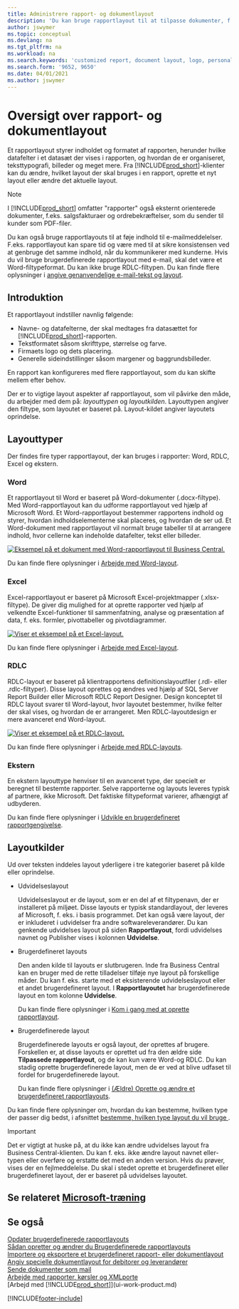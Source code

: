 ```yaml
---
title: Administrere rapport- og dokumentlayout
description: 'Du kan bruge rapportlayout til at tilpasse dokumenter, f.eks. for at tilpasse skrifttype, logo eller sideindstillinger for PDF-filer, som du sender til kunderne.'
author: jswymer
ms.topic: conceptual
ms.devlang: na
ms.tgt_pltfrm: na
ms.workload: na
ms.search.keywords: 'customized report, document layout, logo, personalize'
ms.search.form: '9652, 9650'
ms.date: 04/01/2021
ms.author: jswymer
---
```

# Oversigt over rapport- og dokumentlayout

Et rapportlayout styrer indholdet og formatet af rapporten, herunder hvilke datafelter i et datasæt der vises i rapporten, og hvordan de er organiseret, teksttypografi, billeder og meget mere. Fra [!INCLUDE[prod_short](includes/prod_short.md)]-klienter kan du ændre, hvilket layout der skal bruges i en rapport, oprette et nyt layout eller ændre det aktuelle layout.

> [!NOTE]  
> I [!INCLUDE[prod_short](includes/prod_short.md)] omfatter "rapporter" også eksternt orienterede dokumenter, f.eks. salgsfakturaer og ordrebekræftelser, som du sender til kunder som PDF-filer.

Du kan også bruge rapportlayouts til at føje indhold til e-mailmeddelelser. F.eks. rapportlayout kan spare tid og være med til at sikre konsistensen ved at genbruge det samme indhold, når du kommunikerer med kunderne. Hvis du vil bruge brugerdefinerede rapportlayout med e-mail, skal det være et Word-filtypeformat. Du kan ikke bruge RDLC-filtypen. Du kan finde flere oplysninger i [angive genanvendelige e-mail-tekst og layout](admin-how-setup-email.md#set-up-reusable-email-texts-and-layouts). 

## Introduktion

Et rapportlayout indstiller navnlig følgende:

* Navne- og datafelterne, der skal medtages fra datasættet for [!INCLUDE[prod_short](includes/prod_short.md)]-rapporten.
* Tekstformatet såsom skrifttype, størrelse og farve.
* Firmaets logo og dets placering.
* Generelle sideindstillinger såsom margener og baggrundsbilleder.

En rapport kan konfigureres med flere rapportlayout, som du kan skifte mellem efter behov. 

<!--You can use one of the built-in report layouts or you can create custom report layouts and assign them to your reports as needed. For more information, see [Create a Custom Report or Document Layout](ui-how-create-custom-report-layout.md).-->

Der er to vigtige layout aspekter af rapportlayout, som vil påvirke den måde, du arbejder med dem på: *layouttypen* og *layoutkilden*. Layouttypen angiver den filtype, som layoutet er baseret på. Layout-kildet angiver layoutets oprindelse.

## Layouttyper

Der findes fire typer rapportlayout, der kan bruges i rapporter: Word, RDLC, Excel og ekstern.

### Word

Et rapportlayout til Word er baseret på Word-dokumenter (.docx-filtype). Med Word-rapportlayout kan du udforme rapportlayout ved hjælp af Microsoft Word. Et Word-rapportlayout bestemmer rapportens indhold og styrer, hvordan indholdselementerne skal placeres, og hvordan de ser ud. Et Word-dokument med rapportlayout vil normalt bruge tabeller til at arrangere indhold, hvor cellerne kan indeholde datafelter, tekst eller billeder.

[![Eksempel på et dokument med Word-rapportlayout til Business Central.](media/word-layout-overview.png)](media/word-layout-overview.png#lightbox) 

<!--![Example of a word report layout document for Business Central.](media/nav_wordreportlayout_edit_in_word_example.png) -->

Du kan finde flere oplysninger i [Arbejde med Word-layout](ui-how-add-fields-word-report-layout.md).

### Excel

Excel-rapportlayout er baseret på Microsoft Excel-projektmapper (.xlsx-filtype). De giver dig mulighed for at oprette rapporter ved hjælp af velkendte Excel-funktioner til sammenfatning, analyse og præsentation af data, f. eks. formler, pivottabeller og pivotdiagrammer.

[![Viser et eksempel på et Excel-layout.](media/excel-layout-2.png)](media/excel-layout-2.png#lightbox)

Du kan finde flere oplysninger i [Arbejde med Excel-layout](ui-excel-report-layouts.md).

### RDLC

RDLC-layout er baseret på klientrapportens definitionslayoutfiler (.rdl- eller .rdlc-filtyper). Disse layout oprettes og ændres ved hjælp af SQL Server Report Builder eller Microsoft RDLC Report Designer. Design konceptet til RDLC layout svarer til Word-layout, hvor layoutet bestemmer, hvilke felter der skal vises, og hvordan de er arrangeret. Men RDLC-layoutdesign er mere avanceret end Word-layout.

[![Viser et eksempel på et RDLC-layout.](media/rdlc-layout-overview.png)](media/rdlc-layout-overview.png#lightbox)

Du kan finde flere oplysninger i [Arbejde med RDLC-layouts](ui-rdlc-report-layouts.md).

### Ekstern

En ekstern layouttype henviser til en avanceret type, der specielt er beregnet til bestemte rapporter. Selve rapporterne og layouts leveres typisk af partnere, ikke Microsoft. Det faktiske filtypeformat varierer, afhængigt af udbyderen.

Du kan finde flere oplysninger i [Udvikle en brugerdefineret rapportgengivelse](/dynamics365/business-central/dev-itpro/developer/devenv-report-custom-render).

## Layoutkilder

Ud over teksten inddeles layout yderligere i tre kategorier baseret på kilde eller oprindelse.

* Udvidelseslayout

   Udvidelseslayout er de layout, som er en del af et filtypenavn, der er installeret på miljøet. Disse layouts er typisk standardlayout, der leveres af Microsoft, f. eks. i basis programmet. Det kan også være layout, der er inkluderet i udvidelser fra andre softwareleverandører. Du kan genkende udvidelses layout på siden **Rapportlayout**, fordi udvidelses navnet og Publisher vises i kolonnen **Udvidelse**.

* Brugerdefineret layouts

   Den anden kilde til layouts er slutbrugeren. Inde fra Business Central kan en bruger med de rette tilladelser tilføje nye layout på forskellige måder. Du kan f. eks. starte med et eksisterende udvidelseslayout eller et andet brugerdefineret layout. I **Rapportlayoutet** har brugerdefinerede layout en tom kolonne **Udvidelse**.

   Du kan finde flere oplysninger i [Kom i gang med at oprette rapportlayout](ui-get-started-layouts.md).

* Brugerdefinerede layout

  Brugerdefinerede layouts er også layout, der oprettes af brugere. Forskellen er, at disse layouts er oprettet ud fra den ældre side **Tilpassede rapportlayout**, og de kan kun være Word-og RDLC. Du kan stadig oprette brugerdefinerede layout, men de er ved at blive udfaset til fordel for brugerdefinerede layout.

  Du kan finde flere oplysninger i [(Ældre) Oprette og ændre et brugerdefineret rapportlayouts](ui-how-create-custom-report-layout.md).

Du kan finde flere oplysninger om, hvordan du kan bestemme, hvilken type der passer dig bedst, i afsnittet [bestemme, hvilken type layout du vil bruge ](ui-get-started-layouts.md#decide).

> [!IMPORTANT]
> Det er vigtigt at huske på, at du ikke kan ændre udvidelses layout fra Business Central-klienten. Du kan f. eks. ikke ændre layout navnet eller-typen eller overføre og erstatte det med en anden version. Hvis du prøver, vises der en fejlmeddelelse. Du skal i stedet oprette et brugerdefineret eller brugerdefineret layout, der er baseret på udvidelses layoutet.

<!--
### Built-in and custom report layouts



[!INCLUDE[prod_short](includes/prod_short.md)] includes several built-in layouts. Built-in layouts are predefined layouts that are designed for specific reports. [!INCLUDE[prod_short](includes/prod_short.md)] reports will have a built-in layout as either an RDLC report layout, Word report layout, or in some cases both. You can’t modify a built-in report layout from [!INCLUDE[prod_short](includes/prod_short.md)] but you use them as a starting point for building your own custom report layouts.

Custom layouts are report layouts that you design to change the appearance of a report. You typically create a custom layout based on a built-in layout, but you can create them from scratch or from a copy of an existing custom layout. Custom layouts enable you to have multiple layouts for the same report, which you switch among as needed. For example, you can have different layouts for each [!INCLUDE[prod_short](includes/prod_short.md)] company, or you can have different layouts for the same company for specific occasions or events, like a special campaign or holiday season.


Deciding on whether to use a Word, Excel, or RDLC layout type will depend on how you want the generated report to look and your knowledge of tools for creating the layouts, like Word, Excel, and SQL Server Report Builder.

* The general design concepts for Word and RDLC layouts are similar. However each type has certain design features that affect how the generated report appears in [!INCLUDE[prod_short](includes/prod_short.md)]. This means that the same report might look different when using the Word report layout compared to the RDLC report layout.

* The process for setting up Word, Excel, and RDLC report layouts on reports is the same. The main difference is in the way you modify the layouts. Word and especially Excel layouts are typically easier to create and modify than RDLC report layouts because you use Word and Excel. RDLC report layouts are modified by using SQL Server Report builder, which targets more advanced users.

* Not all reports and document have a dataset that is optimized for use with an Excel layout. For example, aggregations and complex calculations work best with RDLC or Word layouts. The same is true for documents.

For information about how to switch the layout currently used on a report, see [Set the Layout Used by a Report](ui-set-report-layout.md).

-->



## Se relateret [Microsoft-træning](/training/modules/change-documents-dynamics-365-business-central/index)

## Se også

[Opdater brugerdefinerede rapportlayouts](ui-update-report-layouts.md)  
[Sådan opretter og ændrer du Brugerdefinerede rapportlayouts](ui-how-create-custom-report-layout.md)  
[Importere og eksportere et brugerdefineret rapport- eller dokumentlayout](ui-how-import-and-export-report-layout.md)  
[Angiv specielle dokumentlayout for debitorer og leverandører](ui-define-customer-vendor-document-layouts.md)  
[Sende dokumenter som mail](ui-how-send-documents-email.md)  
[Arbejde med rapporter, kørsler og XMLporte](ui-work-report.md)  
[Arbejd med [!INCLUDE[prod_short](includes/prod_short.md)]](ui-work-product.md)  


[!INCLUDE[footer-include](includes/footer-banner.md)]
